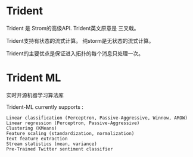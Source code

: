 # Trident

Trident 是 Strom的高级API. Trident英文原意是 三叉戟。

Trident支持有状态的流式计算。  纯storm是无状态的流式计算。

Trident的主要优点是保证进入拓扑的每个消息只处理一次。 


# Trident ML

实时开源机器学习算法库

Trident-ML currently supports :

    Linear classification (Perceptron, Passive-Aggressive, Winnow, AROW)
    Linear regression (Perceptron, Passive-Aggressive)
    Clustering (KMeans)
    Feature scaling (standardization, normalization)
    Text feature extraction
    Stream statistics (mean, variance)
    Pre-Trained Twitter sentiment classifier


